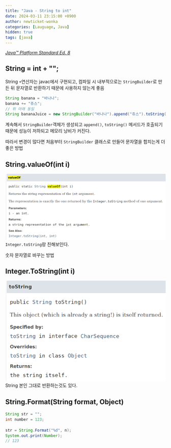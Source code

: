 ```yaml
---
title: "Java - String to int"
date: 2024-03-11 23:15:00 +0900
author: newticket-wonka
categories: [Lauguage, Java]
hidden: true
tags: [java]
---
```


[_Java™ Platform Standard Ed. 8_](https://docs.oracle.com/javase/8/docs/api/)

## String = int + "";

String `+`연산자는 javac에서 구현되고, 컴파일 시 내부적으로는 `StringBuilder`로 만든 뒤 문자열로 반환하기 때문에 사용하지 않는게 좋음

```java
String banana = "바나나";
banana += "쥬스";
// 위 아래 동일
String bananaJuice = new StringBuilder("바나나").append("쥬스").toString();
```

계속해서 `StringBuilder`객체가 생성되고 `append()`, `toString()` 메서드가 호출되기 때문에 성능이 저하되고 메모리 낭비가 커진다.

따라서 변경이 많다면 처음부터 `StringBuilder` 클래스로 만들어 문자열을 합치는게 더 좋은 방법

## String.valueOf(int i)

![String value of](/assets/img/24-03-11/string-value-of.png)
`Integer.toString`랑 친해보인다.

숫자 문자열로 바꾸는 방법

## Integer.ToString(int i)

![String to String](/assets/img/24-03-11/string-to-string.png)
String 본인 그대로 반환하는것도 있다.

## String.Format(String format, Object)

```java
String str = "";
int number = 123;

str = String.Format("%d", n);
System.out.print(Number);
// 123
```
